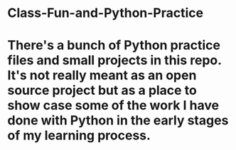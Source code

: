 # Class-Fun-and-Python-Practice

# There's a bunch of Python practice files and small projects in this repo. It's not really meant as an open source project but as a place to show case some of the work I have done with Python in the early stages of my learning process.
